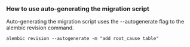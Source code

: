 ### How to use auto-generating the migration script
Auto-generating the migration script uses the --autogenerate flag to the alembic revision command.
```
alembic revision --autogenerate -m "add root_cause table"
```
